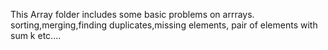 This Array folder includes some basic problems on arrrays.
sorting,merging,finding duplicates,missing elements, pair of elements with sum k etc....
